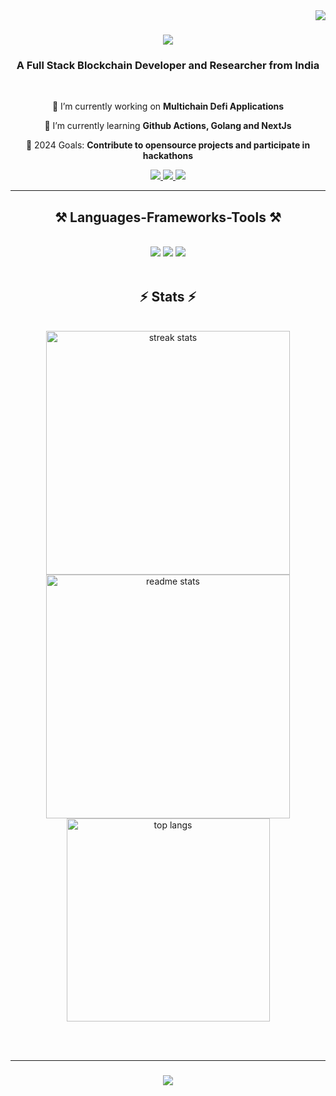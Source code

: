 <img align="right" src="https://visitor-badge.laobi.icu/badge?page_id=TechnoGeek01" />

<h1 align="center">
    <img src="https://readme-typing-svg.herokuapp.com/?font=Righteous&size=35&center=true&vCenter=true&width=500&height=70&duration=4000&lines=Hi+There!+👋;+I'm+Sudharsan+Rajendiran!;" />
</h1>

<h3 align="center">A Full Stack Blockchain Developer and Researcher from India</h3>

<br/>

<div align="center">

 🔭 I’m currently working on **Multichain Defi Applications**

 🌱 I’m currently learning **Github Actions, Golang and NextJs**
   
 🥅 2024 Goals: **Contribute to opensource projects and participate in hackathons**
 
 </div>
 
<div align="center"> 
  <a href="https://linkedin.com/in/sudharsan-r-2570b5128" target="_blank" rel="noopener noreferrer">
    <img src="https://img.shields.io/badge/LinkedIn-0077B5?style=for-the-badge&logo=linkedin&logoColor=white" target="_blank" rel="noopener noreferrer" />
  </a>
  <a href="https://twitter.com/MercilessGamer1" target="_blank" rel="noopener noreferrer">
    <img src="https://img.shields.io/badge/twitter-%231DA1F2.svg?&style=for-the-badge&logo=twitter&logoColor=white" target="_blank" rel="noopener noreferrer" />
  </a>
  <a href="mailto:sudhalearning99@gmail.com">
    <img src="https://img.shields.io/badge/Gmail-333333?style=for-the-badge&logo=gmail&logoColor=red" />
  </a>
</div>

 <hr/>
 
<h2 align="center">⚒️ Languages-Frameworks-Tools ⚒️</h2>
<br/>
<div align="center">
    <img src="https://skillicons.dev/icons?i=next,react,go,solidity,html,css,tailwind,vscode,nodejs,javascript,typescript,express" />
    <img src="https://skillicons.dev/icons?i=github,git,aws,postman,mongodb,postgres,redis,nginx,figma,firebase" />
    <img src="https://skillicons.dev/icons?i=docker,kubernetes,jenkins,ansible,linux,rabbitmq" />
  <br>
</div>

<br/>

<h2 align="center">⚡ Stats ⚡</h2>
<br>
<div align=center>
  <img width=390 src="https://streak-stats.demolab.com/?user=TechnoGeek01&count_private=true&theme=react&border_radius=10" alt="streak stats"/>
  <img width=390 src="https://github-readme-stats-salesp07.vercel.app/api?username=TechnoGeek01&count_private=true&show_icons=true&theme=react&rank_icon=github&border_radius=10" alt="readme stats" />
  <br/>
  <img width=325 align="center" src="https://github-readme-stats-salesp07.vercel.app/api/top-langs/?username=TechnoGeek01&hide=HTML&langs_count=8&layout=compact&theme=react&border_radius=10&size_weight=0.5&count_weight=0.5&exclude_repo=github-readme-stats" alt="top langs" />
</div>

<br/><br/>
<hr/>

<h3 align="center">
    <img src="https://readme-typing-svg.herokuapp.com/?font=Righteous&size=25&center=true&vCenter=true&width=500&height=70&duration=4000&lines=Thanks+for+visiting!+✌️;+Shoot+me+a+message+on+Linkedin!;I'm+always+down+to+collab+:)">
</h3>

<br/>
